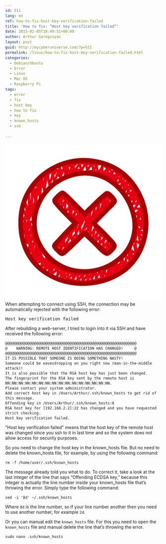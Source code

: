 ```yaml
---
id: 511
lang: en
ref: how-to-fix-host-key-verification-failed
title: 'How to fix: “Host key verification failed”'
date: 2015-02-05T10:49:51+00:00
author: Arthur Gareginyan
layout: post
guid: http://mycyberuniverse.com/?p=511
permalink: /linux/how-to-fix-host-key-verification-failed.html
categories:
  - Debian/Ubuntu
  - Error
  - Linux
  - Mac OS
  - Raspberry Pi
tags:
  - error
  - fix
  - host key
  - how to fix
  - key
  - known_hosts
  - ssh

---
```


![thumb](/images/error.png)
When attempting to connect using SSH, the connection may be automatically rejected with the following error:
<pre>
Host key verification failed
</pre>


After rebuilding a web-server, I tried to login into it via SSH and have received the following error:

	@@@@@@@@@@@@@@@@@@@@@@@@@@@@@@@@@@@@@@@@@@@@@@@@@@@@@@@@@@@
	@    WARNING: REMOTE HOST IDENTIFICATION HAS CHANGED!     @
	@@@@@@@@@@@@@@@@@@@@@@@@@@@@@@@@@@@@@@@@@@@@@@@@@@@@@@@@@@@
	IT IS POSSIBLE THAT SOMEONE IS DOING SOMETHING NASTY!
	Someone could be eavesdropping on you right now (man-in-the-middle 	attack)!
	It is also possible that the RSA host key has just been changed.
	The fingerprint for the RSA key sent by the remote host is
	NN:NN:NN:NN:NN:NN:NN:NN:NN:NN:NN:NN:NN:NN:NN:NN.
	Please contact your system administrator.
	Add correct host key in /Users/Arthur/.ssh/known_hosts to get rid of this message.
	Offending key in /Users/Arthur/.ssh/known_hosts:8
	RSA host key for [192.168.2.2]:22 has changed and you have requested strict checking.
	Host key verification failed.

"Host key verification failed" means that the host key of the remote host was changed since you ssh to it in last time and so the system does not allow access for security purposes.

So you need to change the host key in the known_hosts file. But no need to delete the known_hosts file, for example, by using the following command:

```
rm -f /home/user/.ssh/known_hosts
```

The message already told you what to do. To correct it, take a look at the last integer of the line that says “Offending ECDSA key,” because this integer is actually the line number inside your known_hosts file that’s throwing the error. Simply type the following command:

```
sed -i '8d' ~/.ssh/known_hosts
```

Where `8d` is the line number, so if your line number another then you need to use another number, for example `2d`.

Or you can manual edit the `known_hosts` file. For this you need to open the `known_hosts` file and manual delete the line that’s throwing the error.

```
sudo nano .ssh/known_hosts
```
